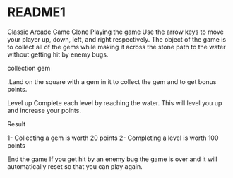 # README1
Classic Arcade Game Clone
Playing the game
Use the arrow keys to move your player up, down, left, and right respectively.
The object of the game is to collect all of the gems while making it across the
stone path to the water without getting hit by enemy bugs.


collection gem

.Land on the square with a gem in it to collect the gem and to get bonus points.

Level up
Complete each level by reaching the water. This will level you up and increase your points.

Result

  1-  Collecting a gem is worth 20 points
  2-  Completing a level is worth 100 points
  
  End the game 
  If you get hit by an enemy bug the game is over and it will automatically reset so that you can play again.
